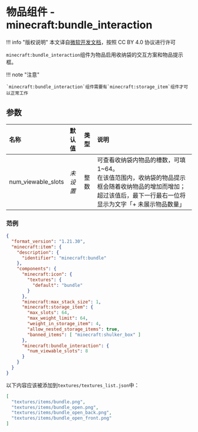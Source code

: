 # 物品组件 - minecraft:bundle_interaction
!!! info "版权说明"
    本文译自[微软开发文档](https://learn.microsoft.com/en-us/minecraft/creator/)，按照 CC BY 4.0 协议进行许可

`minecraft:bundle_interaction`组件为物品启用收纳袋的交互方案和物品提示框。


!!! note "注意"

    `minecraft:bundle_interaction`组件需要有`minecraft:storage_item`组件才可以正常工作

## 参数

| 名称 | 默认值 | 类型 | 说明  |
|:----------|:----------|:----------|:----------|
| num_viewable_slots | *未设置* | 整数 | 可查看收纳袋内物品的槽数，可填1~64。<br>在该值范围内，收纳袋的物品提示框会随着收纳物品的增加而增加；超过该值后，最下一行最右一位将显示为文字「+ 未展示物品数量」 |


### 范例

```json
{
  "format_version": "1.21.30",
  "minecraft:item": {
    "description": {
      "identifier": "minecraft:bundle"
    },
    "components": {
      "minecraft:icon": {
        "textures": {
          "default": "bundle"
        }
      },
      "minecraft:max_stack_size": 1,
      "minecraft:storage_item": {
        "max_slots": 64,
        "max_weight_limit": 64,
        "weight_in_storage_item": 4,
        "allow_nested_storage_items": true,
        "banned_items": [ "minecraft:shulker_box" ]
      },
      "minecraft:bundle_interaction": {
        "num_viewable_slots": 8
      }
    }
  }
}
```

以下内容应该被添加到`textures/textures_list.json`中：

```json
[
  "textures/items/bundle.png",
  "textures/items/bundle_open.png",
  "textures/items/bundle_open_back.png",
  "textures/items/bundle_open_front.png"
]
```
